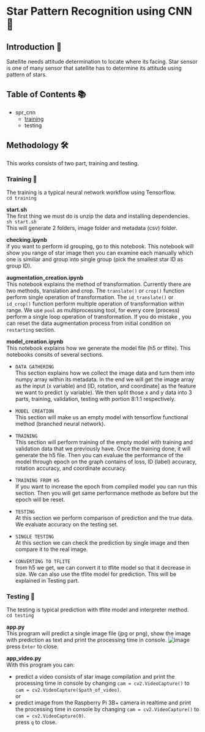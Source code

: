 # Star Pattern Recognition using CNN 🌠

## Introduction 🚪
Satellite needs attitude determination to locate where its facing. Star sensor is one of many sensor that satellite has to determine its attitude using pattern of stars.

## Table of Contents 📚
- spr_cnn
  - [training](https://github.com/aizzaf/spr_cnn#training-)
  - testing

## Methodology 🛠️
This works consists of two part, training and testing. 

### Training 🔩
The training is a typical neural network workflow using Tensorflow.  
```cd training```

**start.sh**  
The first thing we must do is unzip the data and installing dependencies.  
```sh start.sh```  
This will generate 2 folders, image folder and metadata (csv) folder.  

**checking.ipynb**  
if you want to perform id grouping, go to this notebook. This notebook will show you range of star image then you can examine each manually which one is similiar and group into single group (pick the smallest star ID as group ID).

**augmentation_creation.ipynb**  
This notebook explains the method of transformation. Currently there are two methods, translation and crop. The ```translate()``` or ```crop()``` function perform single operation of transformation. The ```id_translate()``` or ```id_crop()``` function perform multiple operation of transformation within range. We use ```pool``` as multiprocessing tool, for every core (process) perform a single loop operation of transformation. If you do mistake , you can reset the data augmentation process from initial condition on ```restarting``` section.

**model_creation.ipynb**  
This notebook explains how we generate the model file (h5 or tflite). This notebooks consits of several sections.
  
  - ```DATA GATHERING```    
    This section explains how we collect the image data and turn them into numpy array within its metadata. In the end we will get the image array as the         input (x variable) and [ID, rotation, and coordinate] as the feature we want to predict (y variable). We then split those x and y data into 3 parts,           training, validation, testing with portion 8:1:1 respectively.
    
  - ```MODEL CREATION```  
    This section will make us an empty model with tensorflow functional method (branched neural network).
    
  - ```TRAINING```  
    This section will perform training of the empty model with training and validation data that we previously have. Once the training done, it will generate     the h5 file. Then you can evaluae the performance of the model through epoch on the graph contains of loss, ID (label) accuracy, rotation accuracy, and       coordinate accuracy.
    
  - ```TRAINING FROM H5```  
    If you want to increase the epoch from compiled model you can run this section. Then you will get same performance methode as before but the epoch will be     reset. 
    
  - ```TESTING```  
    At this section we perform comparison of prediction and the true data. We evaluate accuracy on the testing set.
    
  - ```SINGLE TESTING```  
    At this section we can check the prediction by single image and then compare it to the real image.
    
  - ```CONVERTING TO TFLITE```  
    from h5 we get, we can convert it to tflite model so that it decrease in size. We can also use the tflite model for prediction. This will be explained in     Testing part.

### Testing 📰  
The testing is typical prediction with tflite model and interpreter method.  
```cd testing```

**app.py**  
This program will predict a single image file (jpg or png), show the image with prediction as text and print the processing time in console. 
![image](https://github.com/aizzaf/spr_cnn/assets/92189038/8649a23b-6fb7-4c83-b797-91911d7e504a)  
press ```Enter``` to close.

**app_video.py**  
With this program you can:  
- predict a video consists of star image compilation and print the processing time in console
by changing ```cam = cv2.VideoCapture()``` to ```cam = cv2.VideoCapture($path_of_video)```.  
or  
- predict image from the Raspberry Pi 3B+ camera in realtime and print the processing time in console 
by changing ```cam = cv2.VideoCapture()``` to  ```cam = cv2.VideoCapture(0)```.  
press ```q``` to close.
